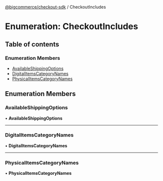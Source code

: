 [@bigcommerce/checkout-sdk](../README.md) / CheckoutIncludes

# Enumeration: CheckoutIncludes

## Table of contents

### Enumeration Members

- [AvailableShippingOptions](CheckoutIncludes.md#availableshippingoptions)
- [DigitalItemsCategoryNames](CheckoutIncludes.md#digitalitemscategorynames)
- [PhysicalItemsCategoryNames](CheckoutIncludes.md#physicalitemscategorynames)

## Enumeration Members

### AvailableShippingOptions

• **AvailableShippingOptions**

___

### DigitalItemsCategoryNames

• **DigitalItemsCategoryNames**

___

### PhysicalItemsCategoryNames

• **PhysicalItemsCategoryNames**
